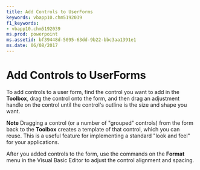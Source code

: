 ```yaml
---
title: Add Controls to UserForms
keywords: vbapp10.chm5192039
f1_keywords:
- vbapp10.chm5192039
ms.prod: powerpoint
ms.assetid: bf39448d-5095-63dd-9b22-bbc3aa1391e1
ms.date: 06/08/2017
---
```



# Add Controls to UserForms

To add controls to a user form, find the control you want to add in the  **Toolbox**, drag the control onto the form, and then drag an adjustment handle on the control until the control's outline is the size and shape you want.


 **Note**  Dragging a control (or a number of "grouped" controls) from the form back to the  **Toolbox** creates a template of that control, which you can reuse. This is a useful feature for implementing a standard "look and feel" for your applications.


After you added controls to the form, use the commands on the  **Format** menu in the Visual Basic Editor to adjust the control alignment and spacing.


